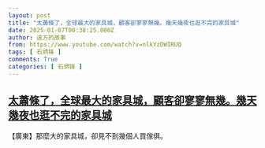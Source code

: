 ```yaml
---
layout: post
title: "太蕭條了，全球最大的家具城，顧客卻寥寥無幾。幾天幾夜也逛不完的家具城"
date: 2025-01-07T00:38:25.000Z
author: 遠方的故事
from: https://www.youtube.com/watch?v=nlkYzDWIRUQ
tags: [ 石炳锋 ]
comments: True
categories: [ 石炳锋 ]
---
```

<!--1736210305000-->
[太蕭條了，全球最大的家具城，顧客卻寥寥無幾。幾天幾夜也逛不完的家具城](https://www.youtube.com/watch?v=nlkYzDWIRUQ)
------

<div>
【廣東】那麼大的家具城，卻見不到幾個人買傢俱。
</div>
